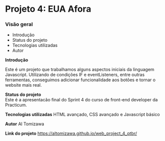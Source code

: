 # Projeto 4: EUA Afora
### Visão geral    
* Introdução  
* Status do projeto
* Tecnologias utilizadas
* Autor 
  
**Introdução**    
  
Este é um projeto que trabalhamos alguns aspectos iniciais da linguagem Javascript.
Utilizando de condições IF e eventListeners, entre outras ferramentas, conseguimos adicionar funcionalidade aos botões e tornar o website mais real.
  
**Status do projeto**  
Este é a apresentacão final do Sprint 4 do curso de front-end developer da Practicum.

**Tecnologias utilizadas**
HTML avançado, CSS avançado e Javascript básico

**Autor**
Al Tomizawa

**Link do projeto**
https://altomizawa.github.io/web_project_4_ptbr/
